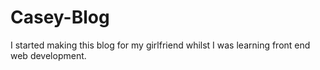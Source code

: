 # Casey-Blog
I started making this blog for my girlfriend whilst I was learning front end web development. 
